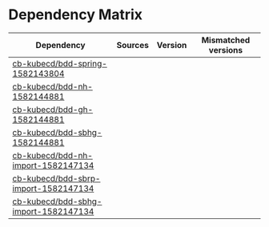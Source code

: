 # Dependency Matrix

Dependency | Sources | Version | Mismatched versions
---------- | ------- | ------- | -------------------
[cb-kubecd/bdd-spring-1582143804](https://github.com/cb-kubecd/bdd-spring-1582143804.git) |  | []() | 
[cb-kubecd/bdd-nh-1582144881](https://github.com/cb-kubecd/bdd-nh-1582144881.git) |  | []() | 
[cb-kubecd/bdd-gh-1582144881](https://github.com/cb-kubecd/bdd-gh-1582144881.git) |  | []() | 
[cb-kubecd/bdd-sbhg-1582144881](https://github.com/cb-kubecd/bdd-sbhg-1582144881.git) |  | []() | 
[cb-kubecd/bdd-nh-import-1582147134](https://github.com/cb-kubecd/bdd-nh-import-1582147134.git) |  | []() | 
[cb-kubecd/bdd-sbrp-import-1582147134](https://github.com/cb-kubecd/bdd-sbrp-import-1582147134.git) |  | []() | 
[cb-kubecd/bdd-sbhg-import-1582147134](https://github.com/cb-kubecd/bdd-sbhg-import-1582147134.git) |  | []() | 

